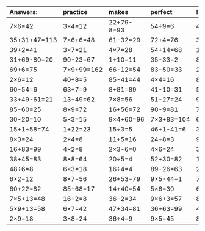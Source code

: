 | Answers: | practice | makes | perfect | ! |
| :--- | :--- | :--- | :--- | :--- |
| 7×6=42 | 3×4=12 | 22+79-8=93 | 54÷9=6 | 43+38=81 | 
| 35+31+47=113 | 7×6+6=48 | 61-32=29 | 72+4=76 | 38+72+41=151 | 
| 39+2=41 | 3×7=21 | 4×7=28 | 54+14=68 | 16-13=3 | 
| 31+69-80=20 | 90-23=67 | 1+10=11 | 35-33=2 | 8×2-6=10 | 
| 69+6=75 | 7×9+99=162 | 66-12=54 | 83-50=33 | 2×7=14 | 
| 2×6=12 | 40÷8=5 | 85-41=44 | 4×4=16 | 80-76=4 | 
| 60-54=6 | 63÷7=9 | 8+81=89 | 41-10=31 | 5×2=10 | 
| 33+49-61=21 | 13+49=62 | 7×8=56 | 51-27=24 | 9÷3=3 | 
| 85-60=25 | 8×9=72 | 16+56=72 | 90-9=81 | 78-33=45 | 
| 30-20=10 | 5×3=15 | 9×4+60=96 | 7×3+83=104 | 6×2-9=3 | 
| 15+1+58=74 | 1+22=23 | 15÷3=5 | 46+1-41=6 | 3×6=18 | 
| 8×3=24 | 2×4=8 | 11+5=16 | 24÷8=3 | 91+11-63=39 | 
| 16+83=99 | 4×2=8 | 2×3-6=0 | 4×6=24 | 3×3=9 | 
| 38+45=83 | 8×8=64 | 20÷5=4 | 52+30=82 | 19+54=73 | 
| 48÷6=8 | 6×3=18 | 16÷4=4 | 89-26=63 | 21÷7=3 | 
| 6×2=12 | 8×7=56 | 26+53=79 | 9×5-44=1 | 79+29-53=55 | 
| 60+22=82 | 85-68=17 | 14+40=54 | 5×6=30 | 6×9=54 | 
| 7×5+13=48 | 16÷2=8 | 36-2=34 | 9×6+3=57 | 8×4=32 | 
| 5×9+13=58 | 6×7=42 | 47+34=81 | 36+63=99 | 4×8=32 | 
| 2×9=18 | 3×8=24 | 36÷4=9 | 9×5=45 | 83-40=43 | 
